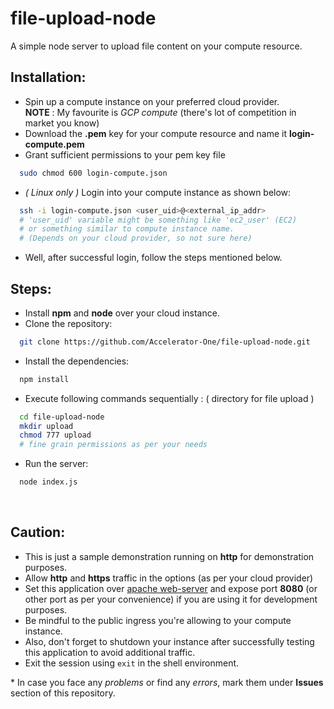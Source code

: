 # file-upload-node
A simple node server to upload file content on your compute resource.

## Installation:
- Spin up a compute instance on your preferred cloud provider.  
  **NOTE** : My favourite is *GCP compute* (there's lot of competition in market you know)
- Download the **.pem** key for your compute resource and name it **login-compute.pem**
- Grant sufficient permissions to your pem key file
```bash
  sudo chmod 600 login-compute.json
```
- *( Linux only )* Login into your compute instance as shown below:
```bash
  ssh -i login-compute.json <user_uid>@<external_ip_addr>
  # 'user_uid' variable might be something like 'ec2_user' (EC2)
  # or something similar to compute instance name.
  # (Depends on your cloud provider, so not sure here)
```
- Well, after successful login, follow the steps mentioned below.

## Steps:
- Install **npm** and **node** over your cloud instance.
- Clone the repository:
```bash
  git clone https://github.com/Accelerator-One/file-upload-node.git
```
- Install the dependencies:
```bash
  npm install
```
- Execute following commands sequentially : ( directory for file upload )
```bash
  cd file-upload-node
  mkdir upload
  chmod 777 upload
  # fine grain permissions as per your needs
```
- Run the server:
```bash
  node index.js
```
<br/>

## Caution:  
- This is just a sample demonstration running on **http** for demonstration purposes.
- Allow **http** and **https** traffic in the options (as per your cloud provider)
- Set this application over [apache web-server](https://ubuntu.com/tutorials/install-and-configure-apache#1-overview) and expose port **8080** (or other port as per your convenience) if you are using it for development purposes.
- Be mindful to the public ingress you're allowing to your compute instance.
- Also, don't forget to shutdown your instance after successfully testing this application to avoid additional traffic.
- Exit the session using `exit` in the shell environment.

\* In case you face any *problems* or find any *errors*, mark them under **Issues** section of this repository.
